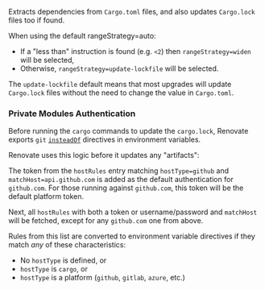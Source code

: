 Extracts dependencies from `Cargo.toml` files, and also updates `Cargo.lock` files too if found.

When using the default rangeStrategy=auto:

-   If a "less than" instruction is found (e.g. `<2`) then `rangeStrategy=widen` will be selected,
-   Otherwise, `rangeStrategy=update-lockfile` will be selected.

The `update-lockfile` default means that most upgrades will update `Cargo.lock` files without the need to change the value in `Cargo.toml`.

### Private Modules Authentication

Before running the `cargo` commands to update the `cargo.lock`, Renovate exports `git` [`insteadOf`](https://git-scm.com/docs/git-config#Documentation/git-config.txt-urlltbasegtinsteadOf) directives in environment variables.

Renovate uses this logic before it updates any "artifacts":

The token from the `hostRules` entry matching `hostType=github` and `matchHost=api.github.com` is added as the default authentication for `github.com`.
For those running against `github.com`, this token will be the default platform token.

Next, all `hostRules` with both a token or username/password and `matchHost` will be fetched, except for any `github.com` one from above.

Rules from this list are converted to environment variable directives if they match _any_ of these characteristics:

-   No `hostType` is defined, or
-   `hostType` is `cargo`, or
-   `hostType` is a platform (`github`, `gitlab`, `azure`, etc.)
